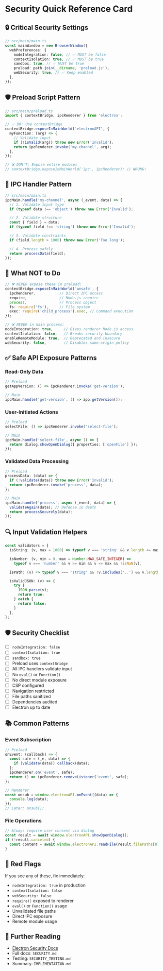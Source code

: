 # Security Quick Reference Card

## 🔒 Critical Security Settings

```typescript
// src/main/main.ts
const mainWindow = new BrowserWindow({
  webPreferences: {
    nodeIntegration: false, // ✅ MUST be false
    contextIsolation: true, // ✅ MUST be true
    sandbox: true, // ✅ MUST be true
    preload: path.join(__dirname, 'preload.js'),
    webSecurity: true, // ✅ Keep enabled
  },
});
```

## 🛡️ Preload Script Pattern

```typescript
// src/main/preload.ts
import { contextBridge, ipcRenderer } from 'electron';

// ✅ DO: Use contextBridge
contextBridge.exposeInMainWorld('electronAPI', {
  myFunction: (arg) => {
    // Validate input
    if (!isValid(arg)) throw new Error('Invalid');
    return ipcRenderer.invoke('my-channel', arg);
  },
});

// ❌ DON'T: Expose entire modules
// contextBridge.exposeInMainWorld('ipc', ipcRenderer); // WRONG!
```

## 🔌 IPC Handler Pattern

```typescript
// src/main/main.ts
ipcMain.handle('my-channel', async (_event, data) => {
  // 1. Validate input type
  if (typeof data !== 'object') throw new Error('Invalid');

  // 2. Validate structure
  const { field } = data;
  if (typeof field !== 'string') throw new Error('Invalid');

  // 3. Validate constraints
  if (field.length > 1000) throw new Error('Too long');

  // 4. Process safely
  return processData(field);
});
```

## 🚫 What NOT to Do

```typescript
// ❌ NEVER expose these in preload:
contextBridge.exposeInMainWorld('unsafe', {
  ipcRenderer,           // Direct IPC access
  require,               // Node.js require
  process,               // Process object
  fs: require('fs'),     // File system
  exec: require('child_process').exec, // Command execution
});

// ❌ NEVER in main process:
nodeIntegration: true,     // Gives renderer Node.js access
contextIsolation: false,   // Breaks security boundary
enableRemoteModule: true,  // Deprecated and insecure
webSecurity: false,        // Disables same-origin policy
```

## ✅ Safe API Exposure Patterns

### Read-Only Data

```typescript
// Preload
getAppVersion: () => ipcRenderer.invoke('get-version');

// Main
ipcMain.handle('get-version', () => app.getVersion());
```

### User-Initiated Actions

```typescript
// Preload
selectFile: () => ipcRenderer.invoke('select-file');

// Main
ipcMain.handle('select-file', async () => {
  return dialog.showOpenDialog({ properties: ['openFile'] });
});
```

### Validated Data Processing

```typescript
// Preload
processData: (data) => {
  if (!validate(data)) throw new Error('Invalid');
  return ipcRenderer.invoke('process', data);
};

// Main
ipcMain.handle('process', async (_event, data) => {
  validateAgain(data); // Defense in depth
  return processSecurely(data);
});
```

## 🔍 Input Validation Helpers

```typescript
const validators = {
  isString: (v, max = 1000) => typeof v === 'string' && v.length <= max,

  isNumber: (v, min = 0, max = Number.MAX_SAFE_INTEGER) =>
    typeof v === 'number' && v >= min && v <= max && !isNaN(v),

  isPath: (v) => typeof v === 'string' && !v.includes('..') && v.length < 4096,

  isValidJSON: (v) => {
    try {
      JSON.parse(v);
      return true;
    } catch {
      return false;
    }
  },
};
```

## 🛡️ Security Checklist

- [ ] `nodeIntegration: false`
- [ ] `contextIsolation: true`
- [ ] `sandbox: true`
- [ ] Preload uses `contextBridge`
- [ ] All IPC handlers validate input
- [ ] No `eval()` or `Function()`
- [ ] No direct module exposure
- [ ] CSP configured
- [ ] Navigation restricted
- [ ] File paths sanitized
- [ ] Dependencies audited
- [ ] Electron up to date

## 📚 Common Patterns

### Event Subscription

```typescript
// Preload
onEvent: (callback) => {
  const safe = (_e, data) => {
    if (validate(data)) callback(data);
  };
  ipcRenderer.on('event', safe);
  return () => ipcRenderer.removeListener('event', safe);
};

// Renderer
const unsub = window.electronAPI.onEvent((data) => {
  console.log(data);
});
// Later: unsub();
```

### File Operations

```typescript
// Always require user consent via dialog
const result = await window.electronAPI.showOpenDialog();
if (!result.canceled) {
  const content = await window.electronAPI.readFile(result.filePaths[0]);
}
```

## 🚨 Red Flags

If you see any of these, fix immediately:

- `nodeIntegration: true` in production
- `contextIsolation: false`
- `webSecurity: false`
- `require()` exposed to renderer
- `eval()` or `Function()` usage
- Unvalidated file paths
- Direct IPC exposure
- Remote module usage

## 📖 Further Reading

- [Electron Security Docs](https://electronjs.org/docs/tutorial/security)
- Full docs: `SECURITY.md`
- Testing: `SECURITY_TESTING.md`
- Summary: `IMPLEMENTATION.md`
